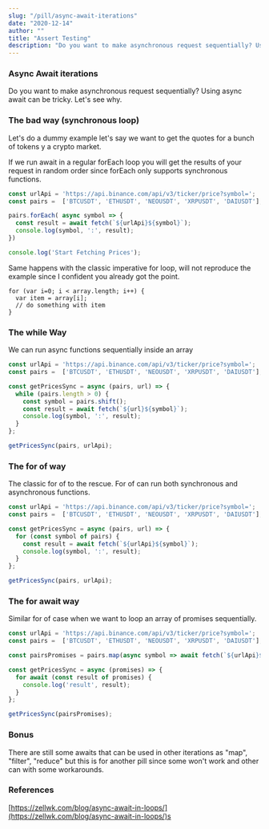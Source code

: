 ```yaml
---
slug: "/pill/async-await-iterations"
date: "2020-12-14"
author: ""
title: "Assert Testing"
description: "Do you want to make asynchronous request sequentially? Using async await can be tricky. Let's see why."
---
```


### Async Await iterations

Do you want to make asynchronous request sequentially? Using async await can be tricky. Let's see why.

### The bad way (synchronous loop)

Let's do a dummy example let's say we want to get the quotes for a bunch of tokens y a crypto market.

If we run await in a regular forEach loop you will get the results of your request in random order since forEach only supports synchronous functions.

```js
const urlApi = 'https://api.binance.com/api/v3/ticker/price?symbol=';
const pairs =  ['BTCUSDT', 'ETHUSDT', 'NEOUSDT', 'XRPUSDT', 'DAIUSDT'];

pairs.forEach( async symbol => {
  const result = await fetch(`${urlApi}${symbol}`);
  console.log(symbol, ':', result);
})

console.log('Start Fetching Prices');
```

Same happens with the classic imperative for loop, will not reproduce the example since I confident you already got the point.

```Js
for (var i=0; i < array.length; i++) {
  var item = array[i];
  // do something with item
}
```

### The while Way

We can run async functions sequentially inside an array

```js
const urlApi = 'https://api.binance.com/api/v3/ticker/price?symbol=';
const pairs =  ['BTCUSDT', 'ETHUSDT', 'NEOUSDT', 'XRPUSDT', 'DAIUSDT'];

const getPricesSync = async (pairs, url) => {
  while (pairs.length > 0) {
    const symbol = pairs.shift();
    const result = await fetch(`${url}${symbol}`);
    console.log(symbol, ':', result);
  }
};

getPricesSync(pairs, urlApi);
```

### The for of way

The classic for of to the rescue. For of can run both synchronous and asynchronous functions.


```js
const urlApi = 'https://api.binance.com/api/v3/ticker/price?symbol=';
const pairs =  ['BTCUSDT', 'ETHUSDT', 'NEOUSDT', 'XRPUSDT', 'DAIUSDT'];

const getPricesSync = async (pairs, url) => {
  for (const symbol of pairs) {
    const result = await fetch(`${urlApi}${symbol}`);
    console.log(symbol, ':', result);
  }
};

getPricesSync(pairs, urlApi);
```

### The for await way

Similar for of case when we want to loop an array of promises sequentially.

```js
const urlApi = 'https://api.binance.com/api/v3/ticker/price?symbol=';
const pairs =  ['BTCUSDT', 'ETHUSDT', 'NEOUSDT', 'XRPUSDT', 'DAIUSDT'];

const pairsPromises = pairs.map(async symbol => await fetch(`${urlApi}${symbol}`));

const getPricesSync = async (promises) => {
  for await (const result of promises) {
    console.log('result', result);
  }
};

getPricesSync(pairsPromises);
```

### Bonus

There are still some awaits that can be used in other iterations as "map", "filter", "reduce" but this is for another pill since some won't work and other can with some workarounds.


### References

[https://zellwk.com/blog/async-await-in-loops/](https://zellwk.com/blog/async-await-in-loops/)s
